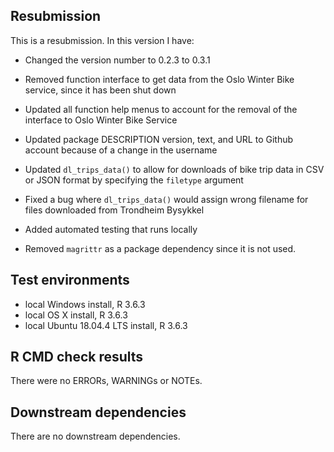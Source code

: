 ## Resubmission
This is a resubmission. In this version I have:

* Changed the version number to 0.2.3 to 0.3.1

* Removed function interface to get data from the Oslo Winter Bike service,
since it has been shut down

* Updated all function help menus to account for the removal
of the interface to Oslo Winter Bike Service

* Updated package DESCRIPTION version, text, and URL to Github account because
of a change in the username

* Updated `dl_trips_data()` to allow for downloads of bike trip data in
CSV or JSON format by specifying the `filetype` argument

* Fixed a bug where `dl_trips_data()` would assign wrong filename for 
files downloaded from Trondheim Bysykkel

* Added automated testing that runs locally

* Removed `magrittr` as a package dependency since it is not used.

## Test environments
* local Windows install, R 3.6.3
* local OS X install, R 3.6.3
* local Ubuntu 18.04.4 LTS install, R 3.6.3

## R CMD check results
There were no ERRORs, WARNINGs or NOTEs. 

## Downstream dependencies
There are no downstream dependencies.
